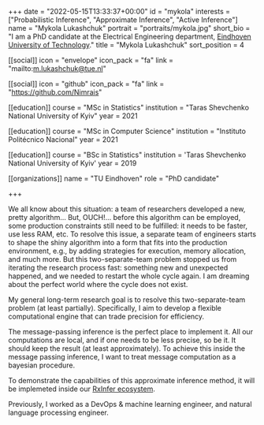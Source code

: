 +++
date = "2022-05-15T13:33:37+00:00"
id = "mykola"
interests = ["Probabilistic Inference", "Approximate Inference", "Active Inference"]
name = "Mykola Lukashchuk"
portrait = "portraits/mykola.jpg"
short_bio = "I am a PhD candidate at the Electrical Engineering department, [Eindhoven University of Technology](https://www.tue.nl/en/)."
title = "Mykola Lukashchuk"
sort_position = 4

[[social]]
    icon = "envelope"
    icon_pack = "fa"
    link = "mailto:m.lukashchuk@tue.nl"

[[social]]
    icon = "github"
    icon_pack = "fa"
    link = "https://github.com/Nimrais"

[[education]]
    course = "MSc in Statistics"
    institution = "Taras Shevchenko National University of Kyiv"
    year = 2021

[[education]]
    course = "MSc in Computer Science"
    institution = "Instituto Politécnico Nacional"
    year = 2021

[[education]]
    course = "BSc in Statistics"
    institution = 'Taras Shevchenko National University of Kyiv'
    year = 2019

[[organizations]]
    name = "TU Eindhoven"
    role = "PhD candidate"

+++

We all know about this situation: a team of researchers developed a new, pretty algorithm... But, OUCH!... before this algorithm can be employed, some production constraints still need to be fulfilled: it needs to be faster, use less RAM, etc. To resolve this issue, a separate team of engineers starts to shape the shiny algorithm into a form that fits into the production environment, e.g., by adding strategies for execution, memory allocation, and much more. But this two-separate-team problem stopped us from iterating the research process fast: something new and unexpected happened, and we needed to restart the whole cycle again. I am dreaming about the perfect world where the cycle does not exist.

My general long-term research goal is to resolve this two-separate-team problem (at least partially). Specifically, I aim to develop a flexible computational engine that can trade precision for efficiency.

The message-passing inference is the perfect place to implement it. All our computations are local, and if one needs to be less precise, so be it. It should keep the result (at least approximately). To achieve this inside the message passing inference, I want to treat message computation as a bayesian procedure.

To demonstrate the capabilities of this approximate inference method, it will be implemeted inside our [RxInfer ecosystem](https://biaslab.github.io/rxinfer-website/).

Previously, I worked as a DevOps \& machine learning engineer, and natural language processing engineer.

